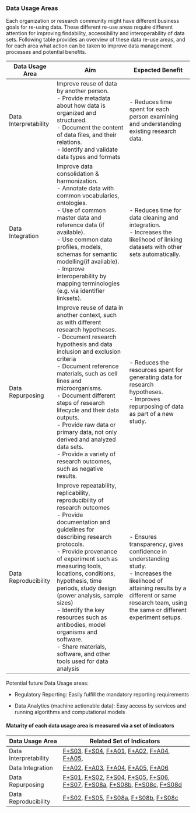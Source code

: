 
### Data Usage Areas

Each organization or research community might have different business goals for re-using data. These different re-use areas require different attention for improving findability, accessibility and interoperability of data sets. Following table provides an overview of these data re-use areas, and for each area what action can be taken to improve data management processes and potential benefits.



|Data Usage Area                |Aim |Expected Benefit|
|----------------|-------------------------------|-----------------------------|
|<a name="Interpretability"> Data Interpretability </a>|Improve reuse of data by another person.<br>-   Provide metadata about how data is organized and structured.<br>-   Document the content of data files, and their relations.<br>  -   Identify and validate data types and formats           |- Reduces time spent for each person examining and understanding existing research data.            |
|<a name="Integration"> Data Integration </a>|Improve data consolidation & harmonization.<br>-   Annotate data with common vocabularies, ontologies.  <br>-   Use of common master data and reference data (if available). <br>-   Use common data profiles, models, schemas for semantic modelling(if available).<br>-   Improve interoperability by mapping terminologies (e.g. via identifier linksets).           |- Reduces time for data cleaning and integration.<br>- Increases the likelihood of linking datasets with other sets automatically.            |
|<a name="Repurposing"> Data Repurposing </a> |Improve reuse of data in another context, such as with different research hypotheses.<br>-   Document research hypothesis and data inclusion and exclusion criteria  <br>-   Document reference materials, such as cell lines and microorganisms. <br>-   Document different steps of research lifecycle and their data outputs.<br>-   Provide raw data or primary data, not only derived and analyzed data sets.<br>-   Provide a variety of research outcomes, such as negative results.|- Reduces the resources spent for generating data for research hypotheses.<br>- Improves repurposing of data as part of a new study.|
|<a name="Reproducibility"> Data Reproducibility </a>|Improve repeatability, replicability, reproducibility of research outcomes<br>-   Provide documentation and guidelines for describing research protocols.<br>-   Provide provenance of experiment such as measuring tools, locations, conditions, hypothesis, time periods, study design (power analysis, sample sizes)<br>-   Identify the key resources such as antibodies, model organisms and software.<br>-   Share materials, software, and other tools used for data analysis|- Ensures transparency, gives confidence in understanding study.<br>- Increases the likelihood of attaining results by a different or same research team, using the same or different experiment setups.|



Potential future Data Usage areas:

-   Regulatory Reporting: Easily fulfill the mandatory reporting requirements

-   Data Analytics (machine actionable data): Easy access by services and running algorithms and computational models


#### Maturity of each data usage area is measured via a set of indicators

|Data Usage Area|Related Set of Indicators|
|----------------|-------------------------------|
|Data Interpretability|[F+S03](FAIR+Indicators.md#F+S03), [F+S04](FAIR+Indicators.md#F+S04), [F+A01](FAIR+Indicators.md#F+A01), [F+A02](FAIR+Indicators.md#F+A02), [F+A04](FAIR+Indicators.md#F+A04), [F+A05](FAIR+Indicators.md#F+A05),|
|Data Integration|[F+A02](FAIR+Indicators.md#F+A02), [F+A03](FAIR+Indicators.md#F+A03), [F+A04](FAIR+Indicators.md#F+A04), [F+A05](FAIR+Indicators.md#F+A05), [F+A06](FAIR+Indicators.md#F+A06)|
|Data Repurposing|[F+S01](FAIR+Indicators.md#F+S01), [F+S02](FAIR+Indicators.md#F+S02), [F+S04](FAIR+Indicators.md#F+S04), [F+S05](FAIR+Indicators.md#F+S05), [F+S06](FAIR+Indicators.md#F+S06), [F+S07](FAIR+Indicators.md#F+S07), [F+S08a](FAIR+Indicators.md#F+S08a), [F+S08b](FAIR+Indicators.md#F+S08b), [F+S08c](FAIR+Indicators.md#F+S08c), [F+S08d](FAIR+Indicators.md#F+S08d)|
|Data Reproducibility|[F+S02](FAIR+Indicators.md#F+S02), [F+S05](FAIR+Indicators.md#F+S05), [F+S08a](FAIR+Indicators.md#F+S08a), [F+S08b](FAIR+Indicators.md#F+S08b), [F+S08c](FAIR+Indicators.md#F+S08c)|
